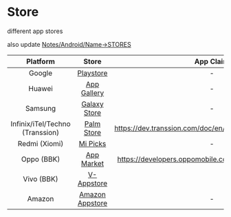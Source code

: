 # Store
different app stores

also update [Notes/Android/Name->STORES](https://github.com/shanraisshan/Notes/tree/main/Android/Name#stores)

| Platform  | Store | App Claim |
| :---:  | :---:  |  :---:  |
| Google | [Playstore](Playstore) |-|
| Huawei | [App Gallery](App-Gallery) |-|
| Samsung | [Galaxy Store](Galaxy-Store) |-|
| Infinix/iTel/Techno (Transsion) | [Palm Store](Palm-Store)|https://dev.transsion.com/doc/en/console/applicationClaim/|
| Redmi (Xiomi) | [Mi Picks](Mi-Picks) |-|
| Oppo (BBK) | [App Market](App-Market) |https://developers.oppomobile.com/wiki/doc/index#id=12|
| Vivo (BBK) | [V-Appstore](V-Appstore) |  |
| Amazon | [Amazon Appstore](Amazon-Appstore) |-|

